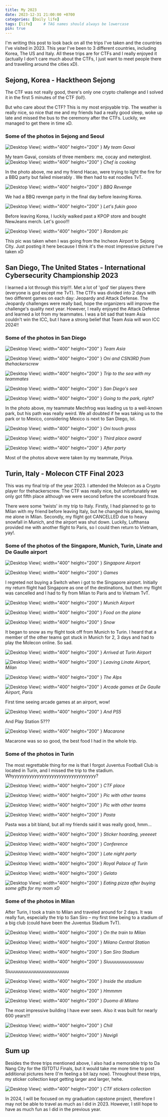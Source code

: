 ```yaml
---
title: My 2023
date: 2023-12-31 21:00:00 +0700
categories: [Daily life]
tags: [life]     # TAG names should always be lowercase
pin: true
---
```


I'm writing this post to look back on all the trips I've taken and the countries I've visited in 2023. This year I've been to 3 different countries, including Korea, The US and Italy. All these trips are for CTFs and I really enjoyed it (actually I don't care much about the CTFs, I just want to meet people there and travelling around the cities xD).

## Sejong, Korea - Hacktheon Sejong 

The CTF was not really good, there's only one crypto challenge and I solved it in the first 5 minutes of the CTF (lol!). 

But who care about the CTF? This is my most enjoyable trip. The weather is really nice, so nice that me and my friends had a really good sleep, woke up late and missed the bus to the ceremony after the CTFs. Luckily, we managed to get there in time xD.

### Some of the photos in Sejong and Seoul

![Desktop View](/assets/img/Daily_life/2023/gavai.png){: width="400" height="200" }
_My team Gavai_

My team Gavai, consists of three members: me, cocay and meterglost.
![Desktop View](/assets/img/Daily_life/2023/cookin.JPG){: width="400" height="200" }
_Chef is cooking_

In the photo above, me and my friend Hacao, were trying to light the fire for a BBQ party but failed miserably . We then had to eat noodles TvT.

![Desktop View](/assets/img/Daily_life/2023/bbq.jpg){: width="400" height="200" }
_BBQ Revenge_

We had a BBQ revenge party in the final day before leaving Korea.

![Desktop View](/assets/img/Daily_life/2023/nj.png){: width="400" height="200" }
_Let's fukin gooo_

Before leaving Korea, I luckily walked past a KPOP store and bought NewJeans merch. Let's gooo!!!

![Desktop View](/assets/img/Daily_life/2023/random.JPG){: width="400" height="200" }
_Random pic_
 
This pic was taken when I was going from the Incheon Airport to Sejong City. Just posting it here because I think it's the most impressive picture I've taken xD

## San Diego, The United States - International Cybersecurity Championship 2023

I learned a lot through this trip!!!. Met a lot of 'god' tier players there (everyone is god except me TvT). The CTFs was divided into 2 days with two different games on each day: Jeopardy and Attack Defense. The Jeopardy challenges were really bad, hope the organizers will improve the challenge's quality next year. However, I really enjoyed the Attack Defense and learned a lot from my teammates. I was a bit sad that team Asia couldn't win the ICC, but I have a strong belief that Team Asia will won ICC 2024!!

### Some of the photos in San Diego

![Desktop View](/assets/img/Daily_life/2023/teamasia.jpg){: width="400" height="200" }
_Team Asia_

![Desktop View](/assets/img/Daily_life/2023/cs.jpg){: width="400" height="200" }
_Oni and CSN3RD from thehackerscrew_

![Desktop View](/assets/img/Daily_life/2023/sea.jpg){: width="400" height="200" }
_Trip to the sea with my teammates_

![Desktop View](/assets/img/Daily_life/2023/walk.jpg){: width="400" height="200" }
_San Diego's sea_

![Desktop View](/assets/img/Daily_life/2023/mexico.JPG){: width="400" height="200" }
_Going to the park, right?_

In the photo above, my teammate Mechfrog was leading us to a well-known park, but his path was really weird. We all doubted if he was taking us to the park or to Mexico, considering Mexico is next to San Diego, lol.

![Desktop View](/assets/img/Daily_life/2023/grass.JPG){: width="400" height="200" }
_Oni touch grass_

![Desktop View](/assets/img/Daily_life/2023/aw.jpeg){: width="400" height="200" }
_Third place award_

![Desktop View](/assets/img/Daily_life/2023/af.jpeg){: width="400" height="200" }
_After party_

Most of the photos above were taken by my teammate, Piriya. 

## Turin, Italy - Molecon CTF Final 2023

This was my final trip of the year 2023. I attended the Molecon as a Crypto player for thehackerscrew. The CTF was really nice, but unfortunately we only got fifth place although we were second before the scoreboard froze.

There were some 'twists' in my trip to Italy. Firstly, I had planned to go to Milan with my friend before leaving Italy, but he changed his plans, leaving me alone in Milan. Secondly, my flight got CANCELLED due to heavy snowfall in Munich, and the airport was shut down. Luckily, Lufthansa provided me with another flight to Paris, so I could then return to Vietnam, yay!.

### Some of the photos of the Singapore, Munich, Turin, Linate and De Gaulle airport

![Desktop View](/assets/img/Daily_life/2023/sing.JPG){: width="400" height="200" }
_Singapore Airport_

![Desktop View](/assets/img/Daily_life/2023/games.JPG){: width="400" height="200" }
_Games_

I regreted not buying a Switch when i got to the Singapore airport. Initially my return flight had Singapore as one of the destinations, but then my flight was cancelled and I had to fly from Milan to Paris and to Vietnam TvT.

![Desktop View](/assets/img/Daily_life/2023/munich.JPG){: width="400" height="200" }
_Munich Airport_

![Desktop View](/assets/img/Daily_life/2023/food.JPG){: width="400" height="200" }
_Food on the plane_

![Desktop View](/assets/img/Daily_life/2023/snow.JPG){: width="400" height="200" }
_Snow_

It began to snow as my flight took off from Munich to Turin. I heard that a member of the other teams got stuck in Munich for 2, 3 days and had to play the Molecon online. So sad.

![Desktop View](/assets/img/Daily_life/2023/turin.JPG){: width="400" height="200" }
_Arrived at Turin Airport_

![Desktop View](/assets/img/Daily_life/2023/linate.JPG){: width="400" height="200" }
_Leaving Linate Airport, Milan_

![Desktop View](/assets/img/Daily_life/2023/alps.JPG){: width="400" height="200" }
_The Alps_

![Desktop View](/assets/img/Daily_life/2023/arcade.JPG){: width="400" height="200" }
_Arcade games at De Gaulle Airport, Paris_

First time seeing arcade games at an airport, wow!

![Desktop View](/assets/img/Daily_life/2023/ps5.JPG){: width="400" height="200" }
_And PS5_

And Play Station 5???

![Desktop View](/assets/img/Daily_life/2023/macarone.JPG){: width="400" height="200" }
_Macarone_

Macarone was so so good, the best food I had in the whole trip.

### Some of the photos in Turin

The most regrettable thing for me is that I forgot Juventus Football Club is located in Turin, and I missed the trip to the stadium. Whyyyyyyyyyyyyyyyyyyyyyyyyyyyyyyyyyy?

![Desktop View](/assets/img/Daily_life/2023/ctf.JPG){: width="400" height="200" }
_CTF place_

![Desktop View](/assets/img/Daily_life/2023/fr2.JPG){: width="400" height="200" }
_Pic with other teams_

![Desktop View](/assets/img/Daily_life/2023/fr1.PNG){: width="400" height="200" }
_Pic with other teams_

![Desktop View](/assets/img/Daily_life/2023/pasta.JPG){: width="400" height="200" }
_Pasta_

Pasta was a bit bland, but all my friends said it was really good, hmm...

![Desktop View](/assets/img/Daily_life/2023/sticker.JPG){: width="400" height="200" }
_Sticker hoarding, yeeeeet_

![Desktop View](/assets/img/Daily_life/2023/conf.JPG){: width="400" height="200" }
_Conference_

![Desktop View](/assets/img/Daily_life/2023/late_party.JPG){: width="400" height="200" }
_Late night party_

![Desktop View](/assets/img/Daily_life/2023/palace.JPG){: width="400" height="200" }
_Royal Palace of Turin_

![Desktop View](/assets/img/Daily_life/2023/gelato.JPG){: width="400" height="200" }
_Gelato_

![Desktop View](/assets/img/Daily_life/2023/pizza.JPG){: width="400" height="200" }
_Eating pizza after buying some gifts for my mom xD_

### Some of the photos in Milan

After Turin, I took a train to Milan and traveled around for 2 days. It was really fun, especially the trip to San Siro – my first time being to a stadium of a big club (could have been the Juventus Stadium TvT).

![Desktop View](/assets/img/Daily_life/2023/station.JPG){: width="400" height="200" }
_On the train to Milan_

![Desktop View](/assets/img/Daily_life/2023/station1.JPG){: width="400" height="200" }
_Milano Central Station_

![Desktop View](/assets/img/Daily_life/2023/san_siro.JPG){: width="400" height="200" }
_San Siro Stadium_

![Desktop View](/assets/img/Daily_life/2023/ro.JPG){: width="400" height="200" }
_Siuuuuuuuuuuuuuu_

Siuuuuuuuuuuuuuuuuuuuuuuu

![Desktop View](/assets/img/Daily_life/2023/inside.JPG){: width="400" height="200" }
_Inside the stadium_

![Desktop View](/assets/img/Daily_life/2023/hmm.JPG){: width="400" height="200" }
_Hmmmm_

![Desktop View](/assets/img/Daily_life/2023/duomo.JPG){: width="400" height="200" }
_Duomo di Milano_

The most impressive building I have ever seen. Also it was built for nearly 600 years!!!

![Desktop View](/assets/img/Daily_life/2023/chill.JPG){: width="400" height="200" }
_Chill_

![Desktop View](/assets/img/Daily_life/2023/navigli.JPG){: width="400" height="200" }
_Navigli_

## Sum up

Besides the three trips mentioned above, I also had a memorable trip to Da Nang City for the ISITDTU Finals, but it would take me more time to post additional pictures here (I'm feeling a bit lazy now). Throughout these trips, my sticker collection kept getting larger and larger, hehe.

![Desktop View](/assets/img/Daily_life/2023/hoard.JPG){: width="400" height="200" }
_CTF stickers collection_

In 2024, I will be focused on my graduation capstone project, therefore I may not be able to travel as much as I did in 2023. However, I still hope to have as much fun as I did in the previous year.